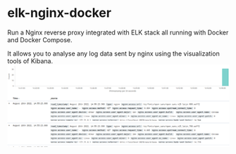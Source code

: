 # elk-nginx-docker
Run a Nginx reverse proxy integrated with ELK stack all running with Docker and Docker Compose. 

It allows you to analyse any log data sent by nginx using the visualization tools of Kibana.
![alt text](./images/kibana.png)